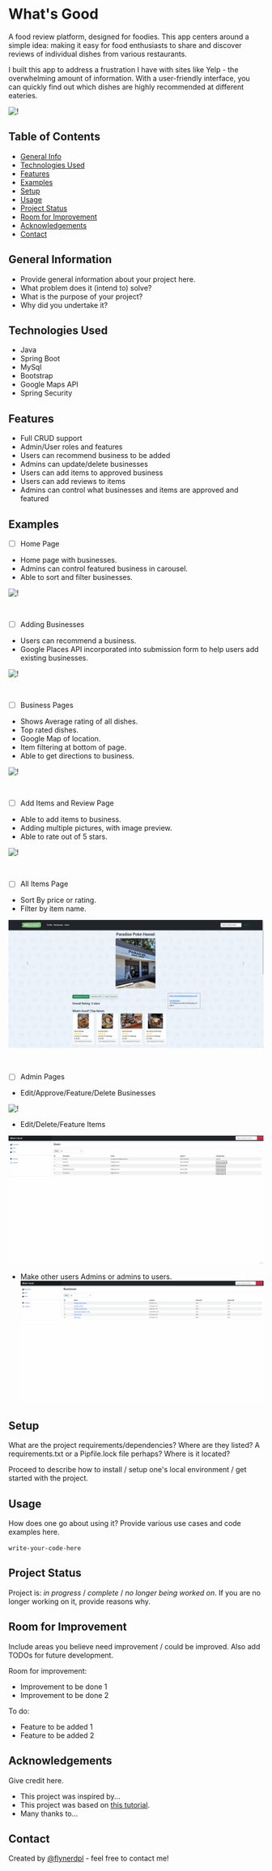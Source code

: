 # What's Good
 A food review platform, designed for foodies. This app centers around a simple idea: making it easy for food enthusiasts to share and discover reviews of individual dishes from various restaurants.

 I built this app to address a frustration I have with sites like Yelp - the overwhelming amount of information. With a user-friendly interface, you can quickly find out which dishes are highly recommended at different eateries.

![!](https://github.com/DatGuy8/whatsGood-final/blob/master/Screenshots/HomePage.png)

## Table of Contents
* [General Info](#general-information)
* [Technologies Used](#technologies-used)
* [Features](#features)
* [Examples](#examples)
* [Setup](#setup)
* [Usage](#usage)
* [Project Status](#project-status)
* [Room for Improvement](#room-for-improvement)
* [Acknowledgements](#acknowledgements)
* [Contact](#contact)
<!-- * [License](#license) -->


## General Information
- Provide general information about your project here.
- What problem does it (intend to) solve?
- What is the purpose of your project?
- Why did you undertake it?
<!-- You don't have to answer all the questions - just the ones relevant to your project. -->


## Technologies Used
- Java
- Spring Boot
- MySql
- Bootstrap
- Google Maps API
- Spring Security


## Features
- Full CRUD support
- Admin/User roles and features
- Users can recommend business to be added
- Admins can update/delete businesses
- Users can add items to approved business
- Users can add reviews to items
- Admins can control what businesses and items are approved and featured


## Examples

- [ ] Home Page
- Home page with businesses.
- Admins can control featured business in carousel.
- Able to sort and filter businesses.

![!](https://github.com/DatGuy8/whatsGood-final/blob/master/Screenshots/gifs/showingHomePage.gif)

<br>

- [ ] Adding Businesses
- Users can recommend a business.
- Google Places API incorporated into submission form to help users add existing businesses.

![!](https://github.com/DatGuy8/whatsGood-final/blob/master/Screenshots/gifs/addingbusiness1.gif)

<br>

- [ ] Business Pages
- Shows Average rating of all dishes.
- Top rated dishes.
- Google Map of location.
- Item filtering at bottom of page.
- Able to get directions to business.

![!](https://github.com/DatGuy8/whatsGood-final/blob/master/Screenshots/gifs/businessShowPageAndMap.gif)

<br>

- [ ] Add Items and Review Page
- Able to add items to business.
- Adding multiple pictures, with image preview.
- Able to rate out of 5 stars.
  
![!](https://github.com/DatGuy8/whatsGood-final/blob/master/Screenshots/gifs/addingitemandreview.gif)

<br>

- [ ] All Items Page
- Sort By price or rating.
- Filter by item name.
  
![!](https://github.com/DatGuy8/whatsGood-final/blob/master/Screenshots/gifs/SearchItemsbetter.gif)

<br>

- [ ] Admin Pages
- Edit/Approve/Feature/Delete Businesses

![!](https://github.com/DatGuy8/whatsGood-final/blob/master/Screenshots/gifs/ApproveBusiness3.gif)

- Edit/Delete/Feature Items
  
![!](https://github.com/DatGuy8/whatsGood-final/blob/master/Screenshots/gifs/editItem.gif)

- Make other users Admins or admins to users.
![!](https://github.com/DatGuy8/whatsGood-final/blob/master/Screenshots/gifs/makeadmin.gif)





<!-- If you have screenshots you'd like to share, include them here. -->


## Setup
What are the project requirements/dependencies? Where are they listed? A requirements.txt or a Pipfile.lock file perhaps? Where is it located?

Proceed to describe how to install / setup one's local environment / get started with the project.


## Usage
How does one go about using it?
Provide various use cases and code examples here.

`write-your-code-here`


## Project Status
Project is: _in progress_ / _complete_ / _no longer being worked on_. If you are no longer working on it, provide reasons why.


## Room for Improvement
Include areas you believe need improvement / could be improved. Also add TODOs for future development.

Room for improvement:
- Improvement to be done 1
- Improvement to be done 2

To do:
- Feature to be added 1
- Feature to be added 2


## Acknowledgements
Give credit here.
- This project was inspired by...
- This project was based on [this tutorial](https://www.example.com).
- Many thanks to...


## Contact
Created by [@flynerdpl](https://www.flynerd.pl/) - feel free to contact me!


<!-- Optional -->
<!-- ## License -->
<!-- This project is open source and available under the [... License](). -->

<!-- You don't have to include all sections - just the one's relevant to your project -->
